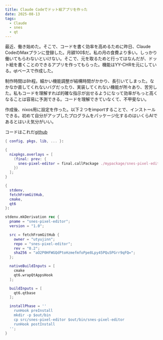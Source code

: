 ```yaml
---
title: Claude Codeでドット絵アプリを作った
date: 2025-08-13
tags:
  - Claude
  - snes
  - qt
---
```


最近、働き始めた。そこで、コードを書く効率を高めるために昨日、Claude CodeのMaxプランに登録した。月額100$だ。私の月の食費より多い。しっかり働いてもらわないといけない。そこで、元を取るためと行ってはなんだが、ドット絵を書くことのできるアプリを作ってもらった。機能はYY-CHRを元にしている。qtベースで作成した。

制作時間は8h程。細かい機能調整が結構時間がかかり、長引いてしまった。なかなか直してくれないバグだったり、実装してくれない機能が所々あり、苦労した。私もコードを理解すれば的確な指示が出せるようになって効率がもっと高くなることは容易に予測できる。コードを理解できていなくて、不甲斐ない。

作成後、nixos用に設定を作った。以下２つをimportすることで、インストールできる。初めて自分がアップしたプログラムをパッケージ化するのはいくらAIであるとはいえ気分がいい。

コードはこれだ[github](https://github.com/utyujinn/snes-pixel-editor)
```cutom-packages.nix
{ config, pkgs, lib, ... }:

{
  nixpkgs.overlays = [
    (final: prev: {
      snes-pixel-editor = final.callPackage ./mypackage/snes-pixel-editor.nix {};
    })
  ];
}
```

```snes-pixel-editor.nix
{
  stdenv,
  fetchFromGitHub,
  cmake,
  qt6
}:

stdenv.mkDerivation rec {
  pname = "snes-pixel-editor";
  version = "1.0"; 

  src = fetchFromGitHub {
    owner = "utyujinn";
    repo = "snes-pixel-editor";
    rev = "0.2";
    sha256 = "aO2P0HFWGQdPtoHzmefmfoPpe8Lpy45PQu5PGrr9qFQ=";
  };

  nativeBuildInputs = [ 
    cmake
    qt6.wrapQtAppsHook
  ];

  buildInputs = [
    qt6.qtbase
  ];

  installPhase = ''
    runHook preInstall
    mkdir -p $out/bin
    cp src/snes-pixel-editor $out/bin/snes-pixel-editor
    runHook postInstall
  '';
}
```